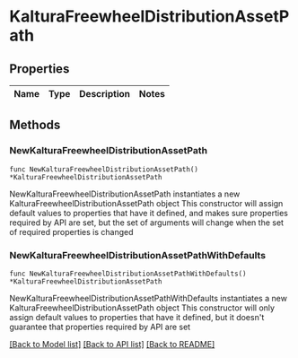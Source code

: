 # KalturaFreewheelDistributionAssetPath

## Properties

Name | Type | Description | Notes
------------ | ------------- | ------------- | -------------

## Methods

### NewKalturaFreewheelDistributionAssetPath

`func NewKalturaFreewheelDistributionAssetPath() *KalturaFreewheelDistributionAssetPath`

NewKalturaFreewheelDistributionAssetPath instantiates a new KalturaFreewheelDistributionAssetPath object
This constructor will assign default values to properties that have it defined,
and makes sure properties required by API are set, but the set of arguments
will change when the set of required properties is changed

### NewKalturaFreewheelDistributionAssetPathWithDefaults

`func NewKalturaFreewheelDistributionAssetPathWithDefaults() *KalturaFreewheelDistributionAssetPath`

NewKalturaFreewheelDistributionAssetPathWithDefaults instantiates a new KalturaFreewheelDistributionAssetPath object
This constructor will only assign default values to properties that have it defined,
but it doesn't guarantee that properties required by API are set


[[Back to Model list]](../README.md#documentation-for-models) [[Back to API list]](../README.md#documentation-for-api-endpoints) [[Back to README]](../README.md)


